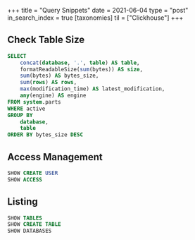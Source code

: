 +++
title = "Query Snippets"
date = 2021-06-04
type = "post"
in_search_index = true
[taxonomies]
til = ["Clickhouse"]
+++

## Check Table Size

```sql
SELECT
    concat(database, '.', table) AS table,
    formatReadableSize(sum(bytes)) AS size,
    sum(bytes) AS bytes_size,
    sum(rows) AS rows,
    max(modification_time) AS latest_modification,
    any(engine) AS engine
FROM system.parts
WHERE active
GROUP BY
    database,
    table
ORDER BY bytes_size DESC
```

## Access Management

```sql
SHOW CREATE USER
SHOW ACCESS
```

## Listing

```sql
SHOW TABLES
SHOW CREATE TABLE
SHOW DATABASES
```
